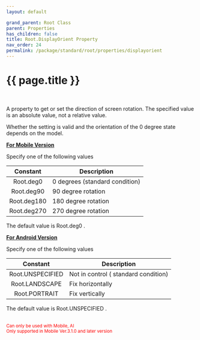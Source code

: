 ```yaml
---
layout: default

grand_parent: Root Class
parent: Properties
has_children: false
title: Root.DisplayOrient Property
nav_order: 24
permalink: /package/standard/root/properties/displayorient
---
```

# {{ page.title }}
<br>

A property to get or set the direction of screen rotation. The specified value is an absolute value, not a relative value.

Whether the setting is valid and the orientation of the 0 degree state depends on the model.

<u><b> For Mobile Version </b></u>

Specify one of the following values

|   Constant  | Description                    |
|:-----------:|--------------------------------|
|  Root.deg0  | 0 degrees (standard condition) |
|  Root.deg90 | 90 degree rotation             |
| Root.deg180 | 180 degree rotation            |
| Root.deg270 | 270 degree rotation            |

The default value is Root.deg0 .

<u><b> For Android Version </b></u>

Specify one of the following values

|     Constant     | Description                          |
|:----------------:|--------------------------------------|
| Root.UNSPECIFIED | Not in control ( standard condition) |
| Root.LANDSCAPE   | Fix horizontally                     |
| Root.PORTRAIT    | Fix vertically                       |

The default value is Root.UNSPECIFIED .

<br><small><span style="color:red">Can only be used with Mobile, AI</span></small>
<br><small><span style="color:red">Only supported in Mobile Ver.3.1.0 and later version</span></small>